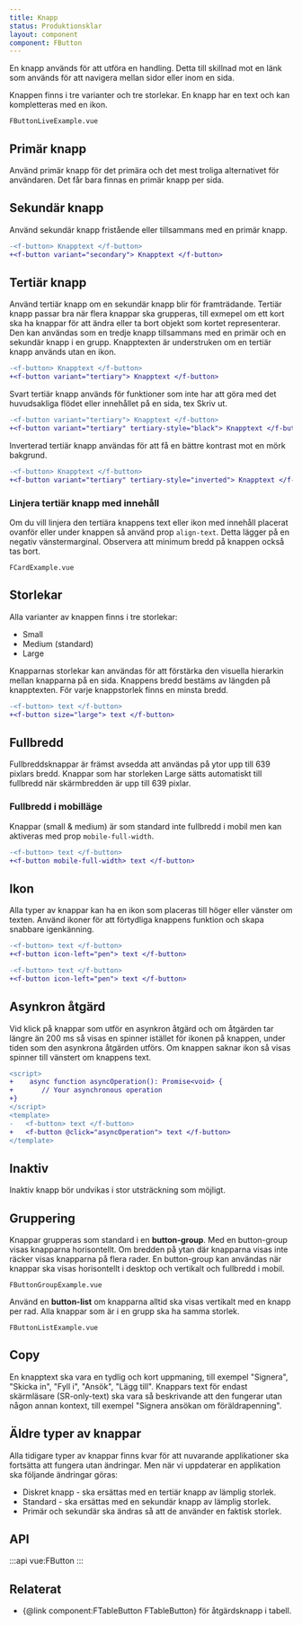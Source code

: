 ```yaml
---
title: Knapp
status: Produktionsklar
layout: component
component: FButton
---
```


En knapp används för att utföra en handling.
Detta till skillnad mot en länk som används för att navigera mellan sidor eller inom en sida.

Knappen finns i tre varianter och tre storlekar.
En knapp har en text och kan kompletteras med en ikon.

```import live-example
FButtonLiveExample.vue
```

## Primär knapp

Använd primär knapp för det primära och det mest troliga alternativet för användaren.
Det får bara finnas en primär knapp per sida.

## Sekundär knapp

Använd sekundär knapp fristående eller tillsammans med en primär knapp.

```diff
-<f-button> Knapptext </f-button>
+<f-button variant="secondary"> Knapptext </f-button>
```

## Tertiär knapp

Använd tertiär knapp om en sekundär knapp blir för framträdande.
Tertiär knapp passar bra när flera knappar ska grupperas,
till exmepel om ett kort ska ha knappar för att ändra eller ta bort objekt som kortet representerar.
Den kan användas som en tredje knapp tillsammans med en primär och en sekundär knapp i en grupp.
Knapptexten är understruken om en tertiär knapp används utan en ikon.

```diff
-<f-button> Knapptext </f-button>
+<f-button variant="tertiary"> Knapptext </f-button>
```

Svart tertiär knapp används för funktioner som inte har att göra med det huvudsakliga flödet eller innehållet på en sida, tex Skriv ut.

```diff
-<f-button variant="tertiary"> Knapptext </f-button>
+<f-button variant="tertiary" tertiary-style="black"> Knapptext </f-button>
```

Inverterad tertiär knapp användas för att få en bättre kontrast mot en mörk bakgrund.

```diff
-<f-button> Knapptext </f-button>
+<f-button variant="tertiary" tertiary-style="inverted"> Knapptext </f-button>
```

### Linjera tertiär knapp med innehåll

Om du vill linjera den tertiära knappens text eller ikon med innehåll placerat ovanför eller under knappen så använd prop `align-text`.
Detta lägger på en negativ vänstermarginal.
Observera att minimum bredd på knappen också tas bort.

```import
FCardExample.vue
```

## Storlekar

Alla varianter av knappen finns i tre storlekar:

- Small
- Medium (standard)
- Large

Knapparnas storlekar kan användas för att förstärka den visuella hierarkin mellan knapparna på en sida.
Knappens bredd bestäms av längden på knapptexten.
För varje knappstorlek finns en minsta bredd.

```diff
-<f-button> text </f-button>
+<f-button size="large"> text </f-button>
```

## Fullbredd

Fullbreddsknappar är främst avsedda att användas på ytor upp till 639 pixlars bredd.
Knappar som har storleken Large sätts automatiskt till fullbredd när skärmbredden är upp till 639 pixlar.

### Fullbredd i mobilläge

Knappar (small & medium) är som standard inte fullbredd i mobil men kan aktiveras med prop `mobile-full-width`.

```diff
-<f-button> text </f-button>
+<f-button mobile-full-width> text </f-button>
```

## Ikon

Alla typer av knappar kan ha en ikon som placeras till höger eller vänster om texten.
Använd ikoner för att förtydliga knappens funktion och skapa snabbare igenkänning.

```diff
-<f-button> text </f-button>
+<f-button icon-left="pen"> text </f-button>
```

```diff
-<f-button> text </f-button>
+<f-button icon-left="pen"> text </f-button>
```

## Asynkron åtgärd

Vid klick på knappar som utför en asynkron åtgärd och om åtgärden tar längre än 200 ms så visas en spinner istället för ikonen på knappen,
under tiden som den asynkrona åtgärden utförs.
Om knappen saknar ikon så visas spinner till vänstert om knappens text.

```diff
<script>
+    async function asyncOperation(): Promise<void> {
+       // Your asynchronous operation
+}
</script>
<template>
-   <f-button> text </f-button>
+   <f-button @click="asyncOperation"> text </f-button>
</template>
```

## Inaktiv

Inaktiv knapp bör undvikas i stor utsträckning som möjligt.

## Gruppering

Knappar grupperas som standard i en **button-group**.
Med en button-group visas knapparna horisontellt.
Om bredden på ytan där knapparna visas inte räcker visas knapparna på flera rader.
En button-group kan användas när knappar ska visas horisontellt i desktop och vertikalt och fullbredd i mobil.

```import
FButtonGroupExample.vue
```

Använd en **button-list** om knapparna alltid ska visas vertikalt med en knapp per rad.
Alla knappar som är i en grupp ska ha samma storlek.

```import
FButtonListExample.vue
```

## Copy

En knapptext ska vara en tydlig och kort uppmaning, till exempel "Signera", "Skicka in", "Fyll i", "Ansök", "Lägg till".
Knappars text för endast skärmläsare (SR-only-text) ska vara så beskrivande att den fungerar utan någon annan kontext, till exempel "Signera ansökan om föräldrapenning".

## Äldre typer av knappar

Alla tidigare typer av knappar finns kvar för att nuvarande applikationer ska fortsätta att fungera utan ändringar.
Men när vi uppdaterar en applikation ska följande ändringar göras:

- Diskret knapp - ska ersättas med en tertiär knapp av lämplig storlek.
- Standard - ska ersättas med en sekundär knapp av lämplig storlek.
- Primär och sekundär ska ändras så att de använder en faktisk storlek.

## API

:::api
vue:FButton
:::

## Relaterat

- {@link component:FTableButton FTableButton} för åtgärdsknapp i tabell.
